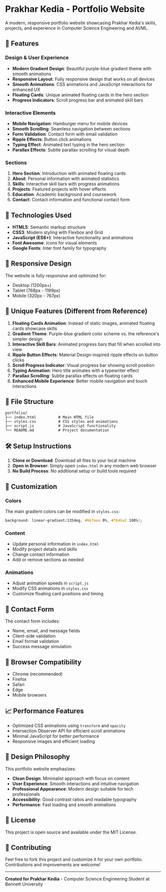 # Prakhar Kedia - Portfolio Website

A modern, responsive portfolio website showcasing Prakhar Kedia's skills, projects, and experience in Computer Science Engineering and AI/ML.

## 🌟 Features

### Design & User Experience
- **Modern Gradient Design**: Beautiful purple-blue gradient theme with smooth animations
- **Responsive Layout**: Fully responsive design that works on all devices
- **Smooth Animations**: CSS animations and JavaScript interactions for enhanced UX
- **Floating Cards**: Unique animated floating cards in the hero section
- **Progress Indicators**: Scroll progress bar and animated skill bars

### Interactive Elements
- **Mobile Navigation**: Hamburger menu for mobile devices
- **Smooth Scrolling**: Seamless navigation between sections
- **Form Validation**: Contact form with email validation
- **Ripple Effects**: Button click animations
- **Typing Effect**: Animated text typing in the hero section
- **Parallax Effects**: Subtle parallax scrolling for visual depth

### Sections
1. **Hero Section**: Introduction with animated floating cards
2. **About**: Personal information with animated statistics
3. **Skills**: Interactive skill bars with progress animations
4. **Projects**: Featured projects with hover effects
5. **Education**: Academic background and coursework
6. **Contact**: Contact information and functional contact form

## 🚀 Technologies Used

- **HTML5**: Semantic markup structure
- **CSS3**: Modern styling with Flexbox and Grid
- **JavaScript (ES6+)**: Interactive functionality and animations
- **Font Awesome**: Icons for visual elements
- **Google Fonts**: Inter font family for typography

## 📱 Responsive Design

The website is fully responsive and optimized for:
- Desktop (1200px+)
- Tablet (768px - 1199px)
- Mobile (320px - 767px)

## 🎨 Unique Features (Different from Reference)

1. **Floating Cards Animation**: Instead of static images, animated floating cards showcase skills
2. **Gradient Theme**: Purple-blue gradient color scheme vs. the reference's simpler design
3. **Interactive Skill Bars**: Animated progress bars that fill when scrolled into view
4. **Ripple Button Effects**: Material Design-inspired ripple effects on button clicks
5. **Scroll Progress Indicator**: Visual progress bar showing scroll position
6. **Typing Animation**: Hero title animates with a typewriter effect
7. **Parallax Scrolling**: Subtle parallax effects on floating cards
8. **Enhanced Mobile Experience**: Better mobile navigation and touch interactions

## 📁 File Structure

```
portfolio/
├── index.html          # Main HTML file
├── styles.css          # CSS styles and animations
├── script.js           # JavaScript functionality
└── README.md           # Project documentation
```

## 🛠️ Setup Instructions

1. **Clone or Download**: Download all files to your local machine
2. **Open in Browser**: Simply open `index.html` in any modern web browser
3. **No Build Process**: No additional setup or build tools required

## 🎯 Customization

### Colors
The main gradient colors can be modified in `styles.css`:
```css
background: linear-gradient(135deg, #667eea 0%, #764ba2 100%);
```

### Content
- Update personal information in `index.html`
- Modify project details and skills
- Change contact information
- Add or remove sections as needed

### Animations
- Adjust animation speeds in `script.js`
- Modify CSS animations in `styles.css`
- Customize floating card positions and timing

## 📧 Contact Form

The contact form includes:
- Name, email, and message fields
- Client-side validation
- Email format validation
- Success message simulation

## 🔧 Browser Compatibility

- Chrome (recommended)
- Firefox
- Safari
- Edge
- Mobile browsers

## 📈 Performance Features

- Optimized CSS animations using `transform` and `opacity`
- Intersection Observer API for efficient scroll animations
- Minimal JavaScript for better performance
- Responsive images and efficient loading

## 🎨 Design Philosophy

This portfolio website emphasizes:
- **Clean Design**: Minimalist approach with focus on content
- **User Experience**: Smooth interactions and intuitive navigation
- **Professional Appearance**: Modern design suitable for tech professionals
- **Accessibility**: Good contrast ratios and readable typography
- **Performance**: Fast loading and smooth animations

## 📝 License

This project is open source and available under the MIT License.

## 🤝 Contributing

Feel free to fork this project and customize it for your own portfolio. Contributions and improvements are welcome!

---

**Created for Prakhar Kedia** - Computer Science Engineering Student at Bennett University 